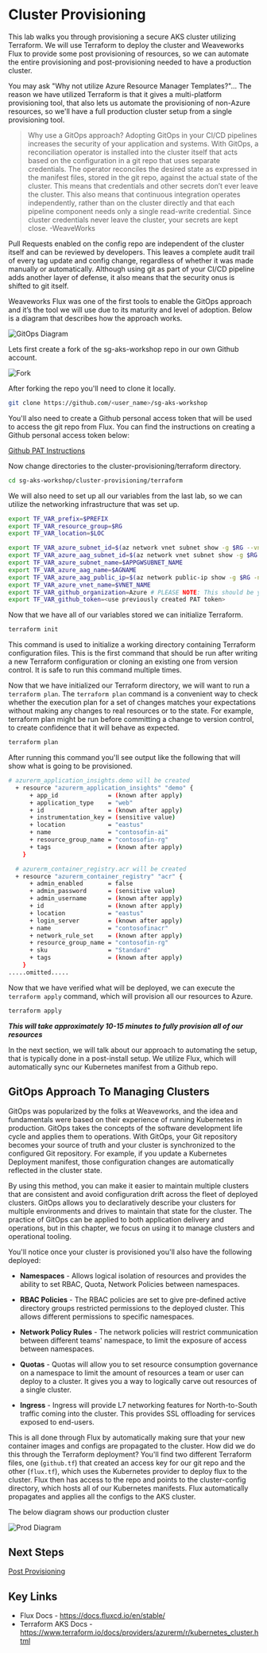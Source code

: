 # Cluster Provisioning

This lab walks you through provisioning a secure AKS cluster utilizing Terraform. We will use Terraform to deploy the cluster and Weaveworks Flux to provide some post provisioning of resources, so we can automate the entire provisioning and post-provisioning needed to have a production cluster.

You may ask "Why not utilize Azure Resource Manager Templates?"... The reason we have utilized Terraform is that it gives a multi-platform provisioning tool, that also lets us automate the provisioning of non-Azure resources, so we'll have a full production cluster setup from a single provisioning tool.

> Why use a GitOps approach? Adopting GitOps in your CI/CD pipelines increases the security of your application and systems. With GitOps, a reconciliation operator is installed into the cluster itself that acts based on the configuration in a git repo that uses separate credentials. The operator reconciles the desired state as expressed in the manifest files, stored in the git repo, against the actual state of the cluster. This means that credentials and other secrets don’t ever leave the cluster. This also means that continuous integration operates independently, rather than on the cluster directly and that each pipeline component needs only a single read-write credential. Since cluster credentials never leave the cluster, your secrets are kept close. -WeaveWorks

Pull Requests enabled on the config repo are independent of the cluster itself and can be reviewed by developers. This leaves a complete audit trail of every tag update and config change, regardless of whether it was made manually or automatically. Although using git as part of your CI/CD pipeline adds another layer of defense, it also means that the security onus is shifted to git itself.

Weaveworks Flux was one of the first tools to enable the GitOps approach and it’s the
tool we will use due to its maturity and level of adoption. Below is a diagram that describes how the approach works.

![GitOps Diagram](./img/gitops.png "GitOps Diagram")

Lets first create a fork of the sg-aks-workshop repo in our own Github account.

![Fork](./img/fork.png)

After forking the repo you'll need to clone it locally.

```bash
git clone https://github.com/<user_name>/sg-aks-workshop
```

You'll also need to create a Github personal access token that will be used to access the git repo from Flux. You can find the instructions on creating a Github personal access token below:

[Github PAT Instructions](https://help.github.com/en/github/authenticating-to-github/creating-a-personal-access-token-for-the-command-line)

Now change directories to the cluster-provisioning/terraform directory.

```bash
cd sg-aks-workshop/cluster-provisioning/terraform
```

We will also need to set up all our variables from the last lab, so we can utilize the networking infrastructure that was set up.

```bash
export TF_VAR_prefix=$PREFIX
export TF_VAR_resource_group=$RG
export TF_VAR_location=$LOC

export TF_VAR_azure_subnet_id=$(az network vnet subnet show -g $RG --vnet-name $VNET_NAME --name $AKSSUBNET_NAME --query id -o tsv)
export TF_VAR_azure_aag_subnet_id=$(az network vnet subnet show -g $RG --vnet-name $VNET_NAME --name $APPGWSUBNET_NAME --query id -o tsv)
export TF_VAR_azure_subnet_name=$APPGWSUBNET_NAME
export TF_VAR_azure_aag_name=$AGNAME
export TF_VAR_azure_aag_public_ip=$(az network public-ip show -g $RG -n $AGPUBLICIP_NAME --query id -o tsv)
export TF_VAR_azure_vnet_name=$VNET_NAME
export TF_VAR_github_organization=Azure # PLEASE NOTE: This should be your github username if you forked the repository.
export TF_VAR_github_token=<use previously created PAT token>
```

Now that we have all of our variables stored we can initialize Terraform.

```bash
terraform init
```

This command is used to initialize a working directory containing Terraform configuration files. This is the first command that should be run after writing a new Terraform configuration or cloning an existing one from version control. It is safe to run this command multiple times.

Now that we have initialized our Terraform directory, we will want to run a `terraform plan`. The `terraform plan` command is a convenient way to check whether the execution plan for a set of changes matches your expectations without making any changes to real resources or to the state. For example, terraform plan might be run before committing a change to version control, to create confidence that it will behave as expected.

```bash
terraform plan
```

After running this command you'll see output like the following that will show what is going to be provisioned.

```bash
# azurerm_application_insights.demo will be created
  + resource "azurerm_application_insights" "demo" {
      + app_id              = (known after apply)
      + application_type    = "web"
      + id                  = (known after apply)
      + instrumentation_key = (sensitive value)
      + location            = "eastus"
      + name                = "contosofin-ai"
      + resource_group_name = "contosofin-rg"
      + tags                = (known after apply)
    }

  # azurerm_container_registry.acr will be created
  + resource "azurerm_container_registry" "acr" {
      + admin_enabled       = false
      + admin_password      = (sensitive value)
      + admin_username      = (known after apply)
      + id                  = (known after apply)
      + location            = "eastus"
      + login_server        = (known after apply)
      + name                = "contosofinacr"
      + network_rule_set    = (known after apply)
      + resource_group_name = "contosofin-rg"
      + sku                 = "Standard"
      + tags                = (known after apply)
    }
.....omitted.....
```

Now that we have verified what will be deployed, we can execute the `terraform apply` command, which will provision all our resources to Azure.

```bash
terraform apply
```

**_This will take approximately 10-15 minutes to fully provision all of our resources_**

In the next section, we will talk about our approach to automating the setup, that is typically done in a post-install setup. We utilize Flux, which will automatically sync our Kubernetes manifest from a Github repo.

## GitOps Approach To Managing Clusters

GitOps was popularized by the folks at Weaveworks, and the idea and fundamentals
were based on their experience of running Kubernetes in production. GitOps takes
the concepts of the software development life cycle and applies them to operations.
With GitOps, your Git repository becomes your source of truth and your cluster is
synchronized to the configured Git repository. For example, if you update a Kubernetes
Deployment manifest, those configuration changes are automatically reflected
in the cluster state.

By using this method, you can make it easier to maintain multiple clusters that are consistent
and avoid configuration drift across the fleet of deployed clusters. GitOps allows you to declaratively
describe your clusters for multiple environments and drives to maintain that
state for the cluster. The practice of GitOps can be applied to both application delivery and
operations, but in this chapter, we focus on using it to manage clusters and operational
tooling.

You'll notice once your cluster is provisioned you'll also have the following deployed:

- **Namespaces** - Allows logical isolation of resources and provides the ability to set RBAC, Quota, Network Policies between namespaces.
  
- **RBAC Policies** - The RBAC policies are set to give pre-defined active directory groups restricted permissions to the deployed cluster. This allows different permissions to specific namespaces.

- **Network Policy Rules** - The network policies will restrict communication between different teams' namespace, to limit the exposure of access between namespaces.

- **Quotas** - Quotas will allow you to set resource consumption governance on a namespace to limit the amount of resources a team or user can deploy to a cluster. It gives you a way to logically carve out resources of a single cluster.

- **Ingress** - Ingress will provide L7 networking features for North-to-South traffic coming into the cluster. This provides SSL offloading for services exposed to end-users.

This is all done through Flux by automatically making sure that your new container images and configs are propagated to the cluster. How did we do this through the Terraform deployment? You'll find two different Terraform files, one (`github.tf`) that created an access key for our git repo and the other (`flux.tf`), which uses the Kubernetes provider to deploy flux to the cluster. Flux then has access to the repo and points to the cluster-config directory, which hosts all of our Kubernetes manifests. Flux automatically propagates and applies all the configs to the AKS cluster.

The below diagram shows our production cluster

![Prod Diagram](img/app_after.png "Prod Cluster")

## Next Steps

[Post Provisioning](/post-provisioning/README.md)

## Key Links

- Flux Docs - <https://docs.fluxcd.io/en/stable/>
- Terraform AKS Docs - <https://www.terraform.io/docs/providers/azurerm/r/kubernetes_cluster.html>
